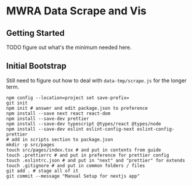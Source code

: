 # MWRA Data Scrape and Vis

## Getting Started

TODO figure out what's the minimum needed here.

## Initial Bootstrap

Still need to figure out how to deal with `data-tmp/scrape.js` for the longer term.

```
npm config --location=project set save-prefix=
git init
npm init # answer and edit package.json to preference
npm install --save next react react-dom
npm install --save-dev prettier
npm install --save-dev typescript @types/react @types/node
npm install --save-dev eslint eslint-config-next eslint-config-prettier
# add in scripts section to package.json
mkdir -p src/pages
touch src/pages/index.tsx # and put in contents from guide
touch .prettierrc # and put in preference for prettier config
touch .eslintrc.json # and put in "next" and "prettier" for extends
touch .gitignore # and put in common folders / files
git add . # stage all of it
git commit --message "Manual Setup for nextjs app"
```
